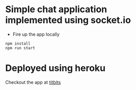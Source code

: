 # Simple chat application implemented using socket.io

- Fire up the app locally

```
npm install
npm run start
```

# Deployed using heroku
Checkout the app at [titbits](titbits-g.herokuapp.com)